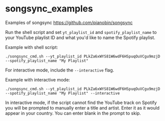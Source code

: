 # songsync_examples

Examples of songsync https://github.com/pianobin/songsync

Run the shell script and set `yt_playlist_id` and `spotify_playlist_name` to your YouTube playlist ID and what you'd like to name the Spotify playlist.

Example with shell script:

```
./songsync_cmd.sh --yt_playlist_id PLkZa6xWYS81W6wdF6HSpuqOuVCgu9mzjD --spotify_playlist_name "My Playlist"
```

For interactive mode, include the `--interactive` flag.

Example with interactive mode:

```
./songsync_cmd.sh --yt_playlist_id PLkZa6xWYS81W6wdF6HSpuqOuVCgu9mzjD --spotify_playlist_name "My Playlist" --interactive
```

In interactive mode, if the script cannot find the YouTube track on Spotify you will be prompted to manually enter a title and artist. Enter it as it would appear in your country. You can enter blank in the prompt to skip.
